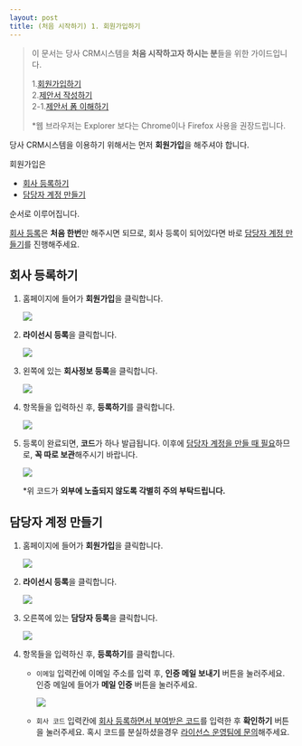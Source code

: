 ```yaml
---
layout: post
title: (처음 시작하기) 1. 회원가입하기
---
```


>이 문서는 당사 CRM시스템을 **처음 시작하고자 하시는 분**들을 위한 가이드입니다.  
>  
>1.[회원가입하기]({{site.baseurl}}/Signup)   
>2.[제안서 작성하기]({{site.baseurl}}/Write-Proposal)   
>2-1.[제안서 폼 이해하기]({{site.baseurl}}/Write-Proposal-Detail)
>
>*웹 브라우저는 Explorer 보다는 Chrome이나 Firefox 사용을 권장드립니다.

당사 CRM시스템을 이용하기 위해서는 먼저 **회원가입**을 해주셔야 합니다.  
  
회원가입은
- [회사 등록하기](#회사-등록하기)
- [담당자 계정 만들기](#담당자-계정-만들기)

순서로 이루어집니다.  

[회사 등록](#회사-등록하기)은 **처음 한번**만 해주시면 되므로, 회사 등록이 되어있다면 바로 [담당자 계정 만들기](#담당자-계정-만들기)를 진행해주세요.


## 회사 등록하기
1. 홈페이지에 들어가 **회원가입**을 클릭합니다.

    ![](/images/signup/company-1.png)

2. **라이선시 등록**을 클릭합니다.

    ![](/images/signup/company-2.png)

3. 왼쪽에 있는 **회사정보 등록**을 클릭합니다.

    ![](/images/signup/company-3.png)

4. 항목들을 입력하신 후, **등록하기**를 클릭합니다.

    ![](/images/signup/company-4.png)

5. 등록이 완료되면, **코드**가 하나 발급됩니다. 이후에 <u>담당자 계정을 만들 때 필요</u>하므로, **꼭 따로 보관**해주시기 바랍니다.

    ![](/images/signup/company-5.png)

    *위 코드가 **외부에 노출되지 않도록 각별히 주의 부탁드립니다.**

## 담당자 계정 만들기
1. 홈페이지에 들어가 **회원가입**을 클릭합니다.

    ![](/images/signup/company-1.png)

2. **라이선시 등록**을 클릭합니다.

    ![](/images/signup/company-2.png)

3. 오른쪽에 있는 **담당자 등록**을 클릭합니다.

    ![](/images/signup/manager-3.png)

4. 항목들을 입력하신 후, **등록하기**를 클릭합니다.
    - `이메일` 입력칸에 이메일 주소를 입력 후, **인증 메일 보내기** 버튼을 눌러주세요. 인증 메일에 들어가 **메일 인증** 버튼을 눌러주세요.

        ![](/images/signup/email-confirm.png)
    - `회사 코드` 입력칸에 <u>회사 등록하면서 부여받은 코드</u>를 입력한 후 **확인하기** 버튼을 눌러주세요. 혹시 코드를 분실하셨을경우 [라이선스 운영팀에 문의](mailto:support@soyoucorp.com)해주세요.

